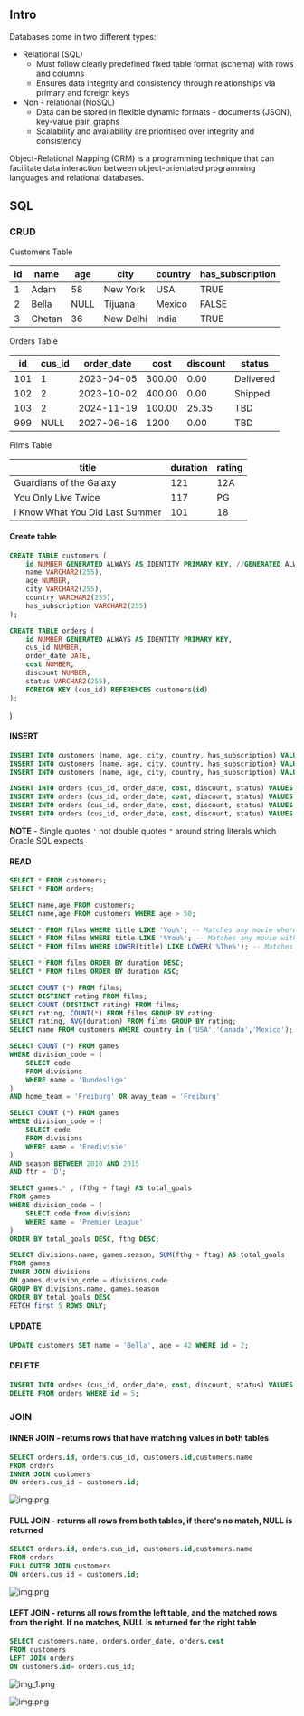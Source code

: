 ## Intro
Databases come in two different types: 
* Relational (SQL)
  *  Must follow clearly predefined fixed table format (schema) with rows and columns
  *  Ensures data integrity and consistency through relationships via primary and foreign keys
* Non - relational (NoSQL)
  *  Data can be stored in flexible dynamic formats - documents (JSON), key-value pair, graphs
  *  Scalability and availability are prioritised over integrity and consistency

Object-Relational Mapping (ORM) is a programming technique that can facilitate data interaction between 
object-orientated programming languages and relational databases. 

## SQL
### CRUD

Customers Table

| id  | name   | age  | city      | country | has_subscription |
|-----|--------|------|-----------|---------|------------------|
| 1   | Adam   | 58   | New York  | USA     | TRUE             |
| 2   | Bella  | NULL | Tijuana   | Mexico  | FALSE            |
| 3   | Chetan | 36   | New Delhi | India   | TRUE             | 

Orders Table 

| id | cus_id | order_date       | cost   | discount | status    |
|----|--------|------------|--------|----------|-----------|
| 101 | 1      | 2023-04-05 | 300.00 | 0.00     | Delivered |
| 102 | 2      | 2023-10-02 | 400.00 | 0.00     | Shipped   |
| 103 | 2      | 2024-11-19 | 100.00 | 25.35    | TBD       |
| 999 | NULL   | 2027-06-16 | 1200   | 0.00     | TBD       |

Films Table

| title                         | duration | rating |
|-------------------------------|----------|--------|
| Guardians of the Galaxy       | 121      | 12A    |
| You Only Live Twice           | 117      | PG     |
| I Know What You Did Last Summer | 101      | 18     |


#### Create table
```sql
CREATE TABLE customers (
    id NUMBER GENERATED ALWAYS AS IDENTITY PRIMARY KEY, //GENERATED ALWAYS AS IDENTITY auto-increments the ID
    name VARCHAR2(255),
    age NUMBER,
    city VARCHAR2(255),
    country VARCHAR2(255),
    has_subscription VARCHAR2(255)
);

CREATE TABLE orders (
    id NUMBER GENERATED ALWAYS AS IDENTITY PRIMARY KEY,
    cus_id NUMBER,
    order_date DATE,
    cost NUMBER,
    discount NUMBER,
    status VARCHAR2(255),
    FOREIGN KEY (cus_id) REFERENCES customers(id)
);

```
)

#### INSERT
```sql
INSERT INTO customers (name, age, city, country, has_subscription) VALUES ('Adam', 58, 'New York', 'USA','TRUE');
INSERT INTO customers (name, age, city, country, has_subscription) VALUES ('Bella', NULL, 'Tijuana', 'Mexico', 'FALSE');
INSERT INTO customers (name, age, city, country, has_subscription) VALUES ('Chetan', 36, 'New Delhi', 'India','TRUE');

INSERT INTO orders (cus_id, order_date, cost, discount, status) VALUES (1, TO_DATE('2023-04-05', 'YYYY-MM-DD'), 300.00, 0.00,'Delivered');     
INSERT INTO orders (cus_id, order_date, cost, discount, status) VALUES (2, TO_DATE('2023-10-02', 'YYYY-MM-DD'), 400.00, 0.00,'Shipped');
INSERT INTO orders (cus_id, order_date, cost, discount, status) VALUES (2, TO_DATE('2024-11-19', 'YYYY-MM-DD'), 100.00, 25.35,'TBD');
INSERT INTO orders (cus_id, order_date, cost, discount, status) VALUES (NULL, TO_DATE('2027-06-16', 'YYYY-MM-DD'), 1200.00, 0.00,'TBD');
```

**NOTE** - Single quotes `'` not double quotes `"` around string literals which Oracle SQL expects

#### READ
```sql
SELECT * FROM customers;
SELECT * FROM orders;

SELECT name,age FROM customers;
SELECT name,age FROM customers WHERE age > 50;

SELECT * FROM films WHERE title LIKE 'You%'; -- Matches any movie where "You" is at the start of the title
SELECT * FROM films WHERE title LIKE '%You%'; -- Matches any movie with "You" anywhere in the title
SELECT * FROM films WHERE LOWER(title) LIKE LOWER('%The%'); -- Matches any movie case insensitive

SELECT * FROM films ORDER BY duration DESC;
SELECT * FROM films ORDER BY duration ASC;

```
```sql
SELECT COUNT (*) FROM films;
SELECT DISTINCT rating FROM films;
SELECT COUNT (DISTINCT rating) FROM films;
SELECT rating, COUNT(*) FROM films GROUP BY rating;
SELECT rating, AVG(duration) FROM films GROUP BY rating;
SELECT name FROM customers WHERE country in ('USA','Canada','Mexico');
```

```sql
SELECT COUNT (*) FROM games 
WHERE division_code = (
    SELECT code 
    FROM divisions 
    WHERE name = 'Bundesliga'
)
AND home_team = 'Freiburg' OR away_team = 'Freiburg'
```


```sql
SELECT COUNT (*) FROM games 
WHERE division_code = (
    SELECT code 
    FROM divisions 
    WHERE name = 'Eredivisie'
)
AND season BETWEEN 2010 AND 2015
AND ftr = 'D';
```

```sql
SELECT games.* , (fthg + ftag) AS total_goals 
FROM games 
WHERE division_code = (
    SELECT code from divisions 
    WHERE name = 'Premier League'
)
ORDER BY total_goals DESC, fthg DESC;
```
```sql
SELECT divisions.name, games.season, SUM(fthg + ftag) AS total_goals
FROM games
INNER JOIN divisions
ON games.division_code = divisions.code
GROUP BY divisions.name, games.season
ORDER BY total_goals DESC
FETCH first 5 ROWS ONLY;
```

#### UPDATE
```sql
UPDATE customers SET name = 'Bella', age = 42 WHERE id = 2;
```

#### DELETE
```sql
INSERT INTO orders (cus_id, order_date, cost, discount, status) VALUES (NULL, NULL, NULL, NULL, NULL);
DELETE FROM orders WHERE id = 5;
```

### JOIN
#### INNER JOIN - returns rows that have matching values in both tables
```sql
SELECT orders.id, orders.cus_id, customers.id,customers.name
FROM orders
INNER JOIN customers
ON orders.cus_id = customers.id;
```
![img.png](../Assets/INNER_JOIN.png)

#### FULL JOIN - returns all rows from both tables, if there's no match, NULL is returned
```sql
SELECT orders.id, orders.cus_id, customers.id,customers.name
FROM orders
FULL OUTER JOIN customers
ON orders.cus_id = customers.id;
```
![img.png](../Assets/FULL_JOIN.png)

#### LEFT JOIN - returns all rows from the left table, and the matched rows from the right. If no matches, NULL is returned for the right table
```sql
SELECT customers.name, orders.order_date, orders.cost
FROM customers
LEFT JOIN orders
ON customers.id= orders.cus_id;
```
![img_1.png](../Assets/LEFT_JOIN.png)


![img.png](../Assets/JOIN.png)